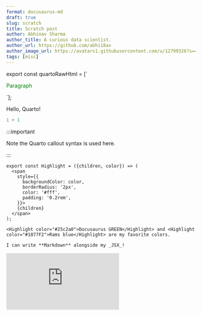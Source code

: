```yaml
---
format: docusaurus-md
draft: true
slug: scratch
title: Scratch post
author: Abhinav Sharma
author_title: A curious data scientist.
author_url: https://github.com/abhi18av
author_image_url: https://avatars1.githubusercontent.com/u/12799326?s=460&v=4
tags: [misc]
---
```


export const quartoRawHtml =
[`
<p style="color: green;">Paragraph</p>
`];

Hello, Quarto!

```python title="hello.py"
1 + 1
```

:::important

Note the Quarto callout syntax is used here.

:::
<div dangerouslySetInnerHTML={{ __html: quartoRawHtml[0] }} />

``` mdx-code-block
export const Highlight = ({children, color}) => (
  <span
    style={{
      backgroundColor: color,
      borderRadius: '2px',
      color: '#fff',
      padding: '0.2rem',
    }}>
    {children}
  </span>
);

<Highlight color="#25c2a0">Docusaurus GREEN</Highlight> and <Highlight color="#1877F2">Rams blue</Highlight> are my favorite colors.

I can write **Markdown** alongside my _JSX_!
```

![x + 1](https://latex.codecogs.com/svg.latex?x%20%2B%201 "x + 1")
